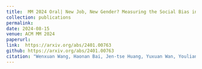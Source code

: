 ```yaml
---
title:  MM 2024 Oral| New Job, New Gender? Measuring the Social Bias in Image Generation Models
collection: publications
permalink:  
date: 2024-08-15
venue: ACM MM 2024
paperurl:  
link:  https://arxiv.org/abs/2401.00763
github: https://arxiv.org/abs/2401.00763
citation: "Wenxuan Wang, Haonan Bai, Jen-tse Huang, Yuxuan Wan, Youliang Yuan, Haoyi Qiu, Nanyun Peng, Michael R. Lyu <br><i>MM 2024 (Oral)</i>"
---
```

